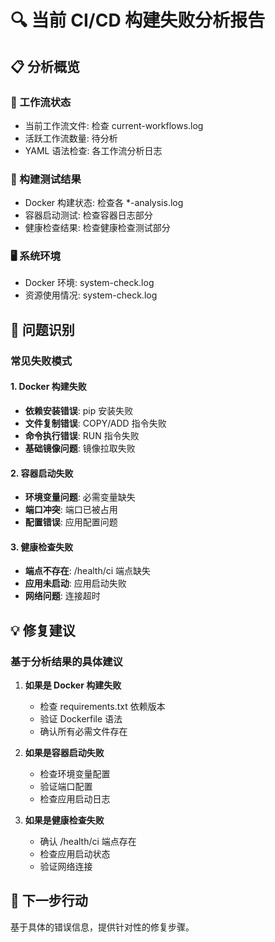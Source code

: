 # 🔍 当前 CI/CD 构建失败分析报告

## 📋 分析概览

### 🔧 工作流状态
- 当前工作流文件: 检查 current-workflows.log
- 活跃工作流数量: 待分析
- YAML 语法检查: 各工作流分析日志

### 🐳 构建测试结果
- Docker 构建状态: 检查各 *-analysis.log
- 容器启动测试: 检查容器日志部分
- 健康检查结果: 检查健康检查测试部分

### 🖥️ 系统环境
- Docker 环境: system-check.log
- 资源使用情况: system-check.log

## 🎯 问题识别

### 常见失败模式

#### 1. Docker 构建失败
- **依赖安装错误**: pip 安装失败
- **文件复制错误**: COPY/ADD 指令失败
- **命令执行错误**: RUN 指令失败
- **基础镜像问题**: 镜像拉取失败

#### 2. 容器启动失败
- **环境变量问题**: 必需变量缺失
- **端口冲突**: 端口已被占用
- **配置错误**: 应用配置问题

#### 3. 健康检查失败
- **端点不存在**: /health/ci 端点缺失
- **应用未启动**: 应用启动失败
- **网络问题**: 连接超时

## 💡 修复建议

### 基于分析结果的具体建议

1. **如果是 Docker 构建失败**
   - 检查 requirements.txt 依赖版本
   - 验证 Dockerfile 语法
   - 确认所有必需文件存在

2. **如果是容器启动失败**
   - 检查环境变量配置
   - 验证端口配置
   - 检查应用启动日志

3. **如果是健康检查失败**
   - 确认 /health/ci 端点存在
   - 检查应用启动状态
   - 验证网络连接

## 🚀 下一步行动

基于具体的错误信息，提供针对性的修复步骤。

